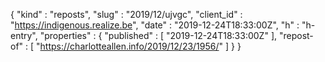 {
  "kind" : "reposts",
  "slug" : "2019/12/ujvgc",
  "client_id" : "https://indigenous.realize.be",
  "date" : "2019-12-24T18:33:00Z",
  "h" : "h-entry",
  "properties" : {
    "published" : [ "2019-12-24T18:33:00Z" ],
    "repost-of" : [ "https://charlotteallen.info/2019/12/23/1956/" ]
  }
}
